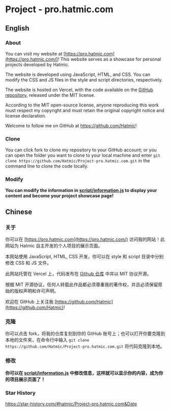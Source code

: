 # Project - pro.hatmic.com

## English

### About

You can visit my website at [https://pro.hatmic.com](https://pro.hatmic.com/)! This website serves as a showcase for personal projects developed by Hatmic.

The website is developed using JavaScript, HTML, and CSS. You can modify the CSS and JS files in the style and script directories, respectively.

The website is hosted on Vercel, with the code available on the [GitHub repository](https://github.com/Hatmic/Project-pro.hatmic.com), released under the MIT license.

According to the MIT open-source license, anyone reproducing this work must respect my copyright and must retain the original copyright notice and license declaration.

Welcome to follow me on GitHub at https://github.com/Hatmic!

### Clone

You can click fork to clone my repository to your GitHub account; or you can open the folder you want to clone to your local machine and enter `git clone https://github.com/Hatmic/Project-pro.hatmic.com.git` in the command line to clone the code locally.

### Modify

**You can modify the information in [script/information.js](https://github.com/Hatmic/Project-pro.hatmic.com/blob/main/script/information.js) to display your content and become your project showcase page!**

## Chinese

### 关于

你可以在 [https://pro.hatmic.com](https://pro.hatmic.com/) 访问我的网站！此网站为 Hatmic 自主开发的个人项目的展示页面。

本网站使用 JavaScript, HTML, CSS 开发，你可以在 style 和 script 目录中分别修改 CSS 和 JS 文件。

此网站托管在 Vercel 上，代码发布在 [Github 仓库](https://github.com/Hatmic/Project-pro.hatmic.com) 中并以 MIT 协议开源。

根据 MIT 开源协议，任何人转载此作品都必须尊重我的著作权，并且必须保留原始的版权声明和许可声明。

欢迎在 GitHub 上关注我 [https://github.com/Hatmic](https://github.com/Hatmic)!

### 克隆

你可以点击 fork，将我的仓库复刻到你的 GitHub 账号上；也可以打开你要克隆到本地的文件夹，在命令行中输入 `git clone https://github.com/Hatmic/Project-pro.hatmic.com.git` 将代码克隆到本地。

### 修改

**你可以在 [script/information.js](https://github.com/Hatmic/Project-pro.hatmic.com/blob/main/script/information.js) 中修改信息，这样就可以显示你的内容，成为你的项目展示页面了！**

### Star History

https://star-history.com/#hatmic/Project-pro.hatmic.com&Date